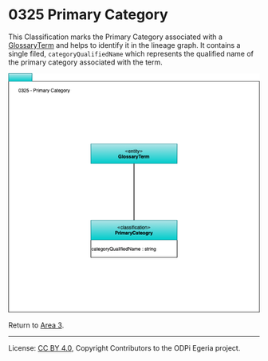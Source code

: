 <!-- SPDX-License-Identifier: CC-BY-4.0 -->
<!-- Copyright Contributors to the ODPi Egeria project. -->

# 0325 Primary Category 

This Classification marks the Primary Category associated with a [GlossaryTerm](0330-Terms.md) and helps to identify it in the lineage graph. 
It contains a single filed, `categoryQualifiedName` which represents the qualified name of the primary category associated with the term.

![UML](0325-Primary-Category.png#pagewidth)


Return to [Area 3](Area-3-models.md).

----
License: [CC BY 4.0](https://creativecommons.org/licenses/by/4.0/),
Copyright Contributors to the ODPi Egeria project.